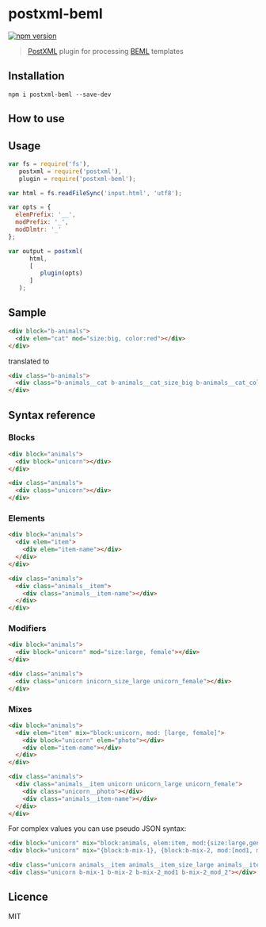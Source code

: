 # postxml-beml
[![npm version][npm-image]][npm-url]

> [PostXML] plugin for processing [BEML][beml] templates

## Installation
`npm i postxml-beml --save-dev`

## How to use

## Usage
```js
var fs = require('fs'),
   postxml = require('postxml'),
   plugin = require('postxml-beml');

var html = fs.readFileSync('input.html', 'utf8');

var opts = {
  elemPrefix: '__',
  modPrefix: '_',
  modDlmtr: '_'
};

var output = postxml(
      html,
      [
         plugin(opts)
      ]
   );
```

## Sample

```html
<div block="b-animals">
  <div elem="cat" mod="size:big, color:red"></div>
</div>
```

translated to

```html
<div class="b-animals">
  <div class="b-animals__cat b-animals__cat_size_big b-animals__cat_color_red"></div>
</div>
```

## Syntax reference

### Blocks

```html
<div block="animals">
  <div block="unicorn"></div>
</div>
```

```html
<div class="animals">
  <div class="unicorn"></div>
</div>
```

### Elements

```html
<div block="animals">
  <div elem="item">
    <div elem="item-name"></div>
  </div>
</div>
```

```html
<div class="animals">
  <div class="animals__item">
    <div class="animals__item-name"></div>
  </div>
</div>
```

### Modifiers

```html
<div block="animals">
  <div block="unicorn" mod="size:large, female"></div>
</div>
```

```html
<div class="animals">
  <div class="unicorn inicorn_size_large unicorn_female"></div>
</div>
```

### Mixes

```html
<div block="animals">
  <div elem="item" mix="block:unicorn, mod: [large, female]">
    <div block="unicorn" elem="photo"></div>
    <div elem="item-name"></div>
  </div>
</div>
```

```html
<div class="animals">
  <div class="animals__item unicorn unicorn_large unicorn_female">
    <div class="unicorn__photo"></div>
    <div class="animals__item-name"></div>
  </div>
</div>
```

For complex values you can use pseudo JSON syntax:

```html
<div block="unicorn" mix="block:animals, elem:item, mod:{size:large,gender:female}"></div>
<div block="unicorn" mix="{block:b-mix-1}, {block:b-mix-2, mod:[mod1, mod2]}"></div>
```

```html
<div class="unicorn animals__item animals__item_size_large animals__item_gender_female"></div>
<div class="unicorn b-mix-1 b-mix-2 b-mix-2_mod1 b-mix-2_mod_2"></div>
```

## Licence
MIT

[PostXML]: https://github.com/postxml/postxml
[beml]: https://github.com/zenwalker/node-beml

[npm-url]: https://www.npmjs.org/package/postxml-beml
[npm-image]: http://img.shields.io/npm/v/postxml-beml.svg?style=flat-square
